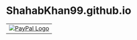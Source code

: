 # ShahabKhan99.github.io

<!-- PayPal Logo -->
<table border="0" cellpadding="10" cellspacing="0" align="center"><tr><td align="center"><a href="https://forum.xda-developers.com/donatetome.php?u=4639231" title="Donate ME" onclick="javascript:window.open('https://forum.xda-developers.com/donatetome.php?u=4639231','WIPaypal','toolbar=no, location=no, directories=no, status=no, menubar=no, scrollbars=yes, resizable=yes, width=1060, height=700'); return false;"><center><img src="https://www.paypalobjects.com/webstatic/mktg/Logo/pp-logo-200px.png" border="0" alt="PayPal Logo"></center></a></td></tr></table>
<!-- PayPal Logo -->	

